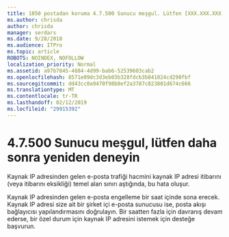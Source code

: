 ```yaml
---
title: 1050 postadan koruma 4.7.500 Sunucu meşgul. Lütfen [XXX.XXX.XXX.XXX] daha sonra yeniden deneyin
ms.author: chrisda
author: chrisda
manager: serdars
ms.date: 9/28/2018
ms.audience: ITPro
ms.topic: article
ROBOTS: NOINDEX, NOFOLLOW
localization_priority: Normal
ms.assetid: a97b7845-4884-4d99-bab6-52539603cab2
ms.openlocfilehash: 8571e09dc3d3eb03b328fdcb3b841024cd290fbf
ms.sourcegitcommit: dd43cc0a9470f98b8ef2a3787c823801d674c666
ms.translationtype: MT
ms.contentlocale: tr-TR
ms.lasthandoff: 02/12/2019
ms.locfileid: "29915392"
---
```

# <a name="47500-server-busy-please-try-again-later"></a>4.7.500 Sunucu meşgul, lütfen daha sonra yeniden deneyin

Kaynak IP adresinden gelen e-posta trafiği hacmini kaynak IP adresi itibarını (veya itibarını eksikliği) temel alan sınırı aştığında, bu hata oluşur.
  
Kaynak IP adresinden gelen e-posta engelleme bir saat içinde sona erecek. Kaynak IP adresi size ait bir şirket içi e-posta sunucusu ise, posta akışı bağlayıcısı yapılandırmasını doğrulayın. Bir saatten fazla için davranış devam ederse, bir özel durum için kaynak IP adresini istemek için desteğe başvurun.
  

